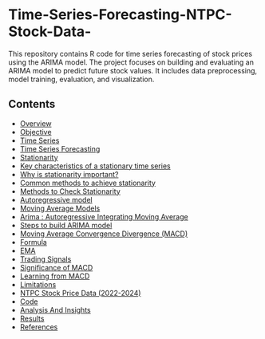 # Time-Series-Forecasting-NTPC-Stock-Data-
This repository contains R code for time series forecasting of stock prices using the ARIMA model. The project focuses on building and evaluating an ARIMA model to predict future stock values. It includes data preprocessing, model training, evaluation, and visualization.
<br>

## Contents
* [Overview](Detailed_Project/NTPC.md/###Overview)
* [Objective](###Objective)
* [Time Series](###Time_Series)
* [Time Series Forecasting](###Time_Series_Forecasting)
* [Stationarity](###Stationarity)
* [Key characteristics of a stationary time series](####Key_characteristics_of_a_stationary_time_series)
* [Why is stationarity important?](####Why_is_stationarity_important?)
* [Common methods to achieve stationarity](####Common_methods_to_achieve_stationarity)
* [Methods to Check Stationarity](####Methods_to_Check_Stationarity)
* [Autoregressive model](###Autoregressive_models)
* [Moving Average Models](###Moving_Average_Models)
* [Arima : Autoregressive Integrating Moving Average](###Autoregressive_Integrating_Moving_Average)
* [Steps to build ARIMA model](####Steps_to_build_ARIMA_model)
* [Moving Average Convergence Divergence (MACD)](###Moving_Average_Convergence_Divergence_(MACD))
* [Formula](####Formula)
* [EMA](####Exponential_Moving_Average)
* [Trading Signals](####Trading_Signals)
* [Significance of MACD](####Significane_of_MACD)
* [Learning from MACD](####Learning_from_MACD)
* [Limitations](####Limitations)
* [NTPC Stock Price Data (2022-2024)](###NTPC_Stock_Price_Data_(2022-2024))
* [Code](###Code_snippet)
* [Analysis And Insights](###Analysis_and_Insights)
* [Results](###Arima_Results)
* [References](###References)












